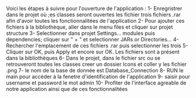 Voici les étapes à suivre pour l'ouverture de l'application : 
1- Enregristrer dans le projet où ;es classes seront ouvertes les fichier trois fichiers .rar afin d'avoir toutes les fonctionnalitées de l'application
2- Pour ajouter ces fichiers à la bibliothèque, aller dans le menu files et cliquer sur projet structure
3- Selectionner dans projet Settings... modules puis dependencies; cliquer sur " + " et selectionner JARs or Directories... 
4- Rechercher l'emplacement de ces fichiers .rar puis selectionner les trois 
5- Cliquer sur OK, puis Apply et encore sur OK. Les fichiers sont a présent dans la bibliothèques
6- Dans le projet, dans le fichier src ou se retrouveront toutes les classes creer un dossier Icons et coller y les fichier .png
7- le nom de la base de donnée est Database_Connection
8- RUN le main pour accéder à la fenetre d'identification de l'application 
9- saisir pour username et password le mot admin
10- Profiter de l'interface agreable de notre application ainsi que de ces fonctionnalitées
